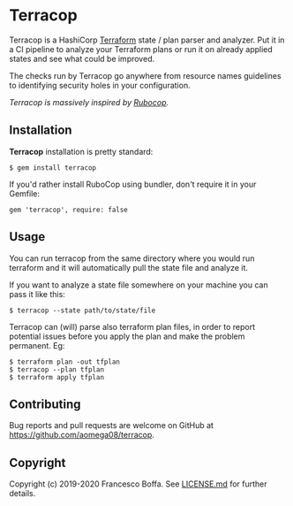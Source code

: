 # Terracop

Terracop is a HashiCorp [Terraform](https://www.terraform.io/) state / plan
parser and analyzer. Put it in a CI pipeline to analyze your Terraform plans
or run it on already applied states and see what could be improved.

The checks run by Terracop go anywhere from resource names guidelines to
identifying security holes in your configuration.

_Terracop is massively inspired by [Rubocop](https://github.com/rubocop-hq/rubocop)._

## Installation

**Terracop** installation is pretty standard:

    $ gem install terracop

If you'd rather install RuboCop using bundler, don't require it in your Gemfile:

    gem 'terracop', require: false

## Usage

You can run terracop from the same directory where you would run terraform and
it will automatically pull the state file and analyze it.

If you want to analyze a state file somewhere on your machine you can pass it
like this:

    $ terracop --state path/to/state/file

Terracop can (will) parse also terraform plan files, in order to report
potential issues before you apply the plan and make the problem permanent. Eg:

    $ terraform plan -out tfplan
    $ terracop --plan tfplan
    $ terraform apply tfplan

## Contributing

Bug reports and pull requests are welcome on GitHub at https://github.com/aomega08/terracop.

## Copyright

Copyright (c) 2019-2020 Francesco Boffa. See [LICENSE.md](LICENSE.md) for further details.
